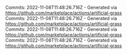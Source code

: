 Commits: 2022-11-08T11:48:26.716Z - Generated via https://github.com/marketplace/actions/artificial-grass
<br>
Commits: 2022-11-08T11:48:26.716Z - Generated via https://github.com/marketplace/actions/artificial-grass
<br>
Commits: 2022-11-08T11:48:26.716Z - Generated via https://github.com/marketplace/actions/artificial-grass
<br>
Commits: 2022-11-08T11:48:26.716Z - Generated via https://github.com/marketplace/actions/artificial-grass
<br>
